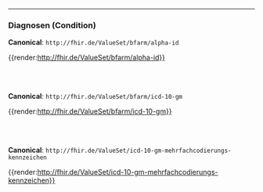 ----

### Diagnosen (Condition)

**Canonical**: ```http://fhir.de/ValueSet/bfarm/alpha-id```

{{render:http://fhir.de/ValueSet/bfarm/alpha-id}}

<br><br>

**Canonical**: ```http://fhir.de/ValueSet/bfarm/icd-10-gm```

{{render:http://fhir.de/ValueSet/bfarm/icd-10-gm}}

<br><br>

**Canonical**: ```http://fhir.de/ValueSet/icd-10-gm-mehrfachcodierungs-kennzeichen```

{{render:http://fhir.de/ValueSet/icd-10-gm-mehrfachcodierungs-kennzeichen}}